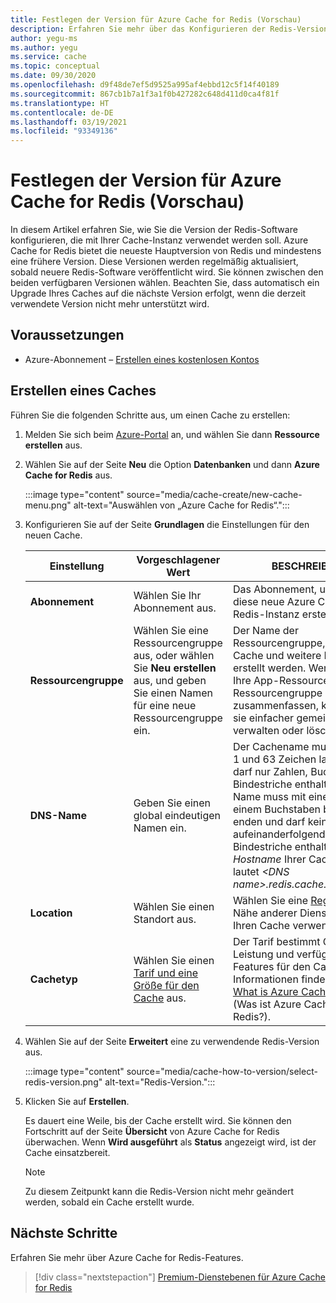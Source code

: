 ```yaml
---
title: Festlegen der Version für Azure Cache for Redis (Vorschau)
description: Erfahren Sie mehr über das Konfigurieren der Redis-Version.
author: yegu-ms
ms.author: yegu
ms.service: cache
ms.topic: conceptual
ms.date: 09/30/2020
ms.openlocfilehash: d9f48de7ef5d9525a995af4ebbd12c5f14f40189
ms.sourcegitcommit: 867cb1b7a1f3a1f0b427282c648d411d0ca4f81f
ms.translationtype: HT
ms.contentlocale: de-DE
ms.lasthandoff: 03/19/2021
ms.locfileid: "93349136"
---
```

# <a name="set-redis-version-for-azure-cache-for-redis-preview"></a>Festlegen der Version für Azure Cache for Redis (Vorschau)
In diesem Artikel erfahren Sie, wie Sie die Version der Redis-Software konfigurieren, die mit Ihrer Cache-Instanz verwendet werden soll. Azure Cache for Redis bietet die neueste Hauptversion von Redis und mindestens eine frühere Version. Diese Versionen werden regelmäßig aktualisiert, sobald neuere Redis-Software veröffentlicht wird. Sie können zwischen den beiden verfügbaren Versionen wählen. Beachten Sie, dass automatisch ein Upgrade Ihres Caches auf die nächste Version erfolgt, wenn die derzeit verwendete Version nicht mehr unterstützt wird.

## <a name="prerequisites"></a>Voraussetzungen
* Azure-Abonnement – [Erstellen eines kostenlosen Kontos](https://azure.microsoft.com/free/)

## <a name="create-a-cache"></a>Erstellen eines Caches
Führen Sie die folgenden Schritte aus, um einen Cache zu erstellen:

1. Melden Sie sich beim [Azure-Portal](https://portal.azure.com) an, und wählen Sie dann **Ressource erstellen** aus.
  
1. Wählen Sie auf der Seite **Neu** die Option **Datenbanken** und dann **Azure Cache for Redis** aus.

    :::image type="content" source="media/cache-create/new-cache-menu.png" alt-text="Auswählen von „Azure Cache for Redis“.":::
   
1. Konfigurieren Sie auf der Seite **Grundlagen** die Einstellungen für den neuen Cache.
   
    | Einstellung      | Vorgeschlagener Wert  | BESCHREIBUNG |
    | ------------ |  ------- | -------------------------------------------------- |
    | **Abonnement** | Wählen Sie Ihr Abonnement aus. | Das Abonnement, unter dem diese neue Azure Cache for Redis-Instanz erstellt wird. | 
    | **Ressourcengruppe** | Wählen Sie eine Ressourcengruppe aus, oder wählen Sie **Neu erstellen** aus, und geben Sie einen Namen für eine neue Ressourcengruppe ein. | Der Name der Ressourcengruppe, in der Ihr Cache und weitere Ressourcen erstellt werden. Wenn Sie alle Ihre App-Ressourcen in einer Ressourcengruppe zusammenfassen, können Sie sie einfacher gemeinsam verwalten oder löschen. | 
    | **DNS-Name** | Geben Sie einen global eindeutigen Namen ein. | Der Cachename muss zwischen 1 und 63 Zeichen lang sein und darf nur Zahlen, Buchstaben und Bindestriche enthalten. Der Name muss mit einer Zahl oder einem Buchstaben beginnen und enden und darf keine aufeinanderfolgenden Bindestriche enthalten. Der *Hostname* Ihrer Cache-Instanz lautet *\<DNS name>.redis.cache.windows.net*. | 
    | **Location** | Wählen Sie einen Standort aus. | Wählen Sie eine [Region](https://azure.microsoft.com/regions/) in der Nähe anderer Dienste aus, die Ihren Cache verwenden. |
    | **Cachetyp** | Wählen Sie einen [Tarif und eine Größe für den Cache](https://azure.microsoft.com/pricing/details/cache/) aus. |  Der Tarif bestimmt Größe, Leistung und verfügbare Features für den Cache. Weitere Informationen finden Sie unter [What is Azure Cache for Redis](cache-overview.md) (Was ist Azure Cache for Redis?). |
   
1. Wählen Sie auf der Seite **Erweitert** eine zu verwendende Redis-Version aus.
   
    :::image type="content" source="media/cache-how-to-version/select-redis-version.png" alt-text="Redis-Version.":::

1. Klicken Sie auf **Erstellen**. 
   
    Es dauert eine Weile, bis der Cache erstellt wird. Sie können den Fortschritt auf der Seite **Übersicht** von Azure Cache for Redis überwachen. Wenn **Wird ausgeführt** als **Status** angezeigt wird, ist der Cache einsatzbereit.

    > [!NOTE]
    > Zu diesem Zeitpunkt kann die Redis-Version nicht mehr geändert werden, sobald ein Cache erstellt wurde.
    >

## <a name="next-steps"></a>Nächste Schritte
Erfahren Sie mehr über Azure Cache for Redis-Features.

> [!div class="nextstepaction"]
> [Premium-Dienstebenen für Azure Cache for Redis](cache-overview.md#service-tiers)
